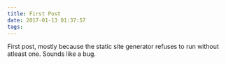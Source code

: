 ```yaml
---
title: First Post
date: 2017-01-13 01:37:57
tags:
---
```


First post, mostly because the static site generator refuses to run without atleast one. Sounds like a bug.
